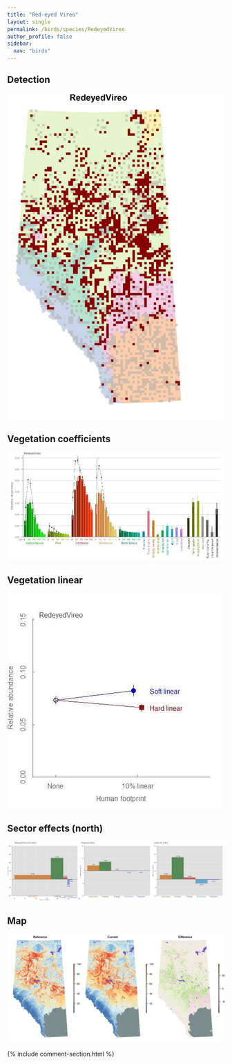 ```yaml
---
title: "Red-eyed Vireo"
layout: single
permalink: /birds/species/RedeyedVireo
author_profile: false
sidebar:
  nav: "birds"
---
```


<h2>Detection</h2>

![](/assets/images/birds/RedeyedVireo/det.jpg)

<h2>Vegetation coefficients</h2>

![](/assets/images/birds/RedeyedVireo/veghf.jpg)

<h2>Vegetation linear</h2>

![](/assets/images/birds/RedeyedVireo/lin-north.jpg)

<h2>Sector effects (north)</h2>

![](/assets/images/birds/RedeyedVireo/sector-north.jpg)

<h2>Map</h2>

![](/assets/images/birds/RedeyedVireo/map.jpg)

{% include comment-section.html %}
